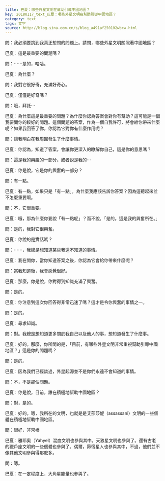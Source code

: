 ```yaml
---
title: 巴夏：哪些外星文明在幫助引導中國地區？
key: 20180117_text_巴夏：哪些外星文明在幫助引導中國地區？
category: text
tags: 文字
source: http://blog.sina.com.cn/s/blog_a491af250102wbcw.html
---
```


問：我必須要跳到我真正想問的問題上。請問，哪些外星文明關照著中國地區？

巴夏：這是最重要的問題嗎？

問：⋯⋯是的，哈哈。

巴夏：為什麼？

問：我對它很好奇，充滿好奇心。

巴夏：僅僅是好奇嗎？

問：哦，拜託⋯

巴夏：為什麼這是最重要的問題？為什麼你認為答案會對你有幫助？這可能是一個我要問你的較好的問題。這個問題的答案，作為一個自我許可，將會給你帶來什麼呢？如果我回答了你，你認為它對你有什麼作用呢？

問：讓我明白在我周圍發生了什麼事情。

巴夏：你認為，知道了答案，會讓你更深入的瞭解你自己，這是你的意思嗎？

問：這是我的興趣的一部分，或者說是我的⋯

巴夏：你是說，它是你的興奮的一部分？

問：有一點。

巴夏：有一點，如果只是「有一點」，為什麼我應該告訴你答案？因為這聽起來並不怎麼重要啊。

問：不，它很重要。

巴夏：哦，那為什麼你要說「有一點呢」？而不說，「是的，這是我的興奮所在。」

問：是的，我對它很興奮。

巴夏：你說的是實話嗎？

問：⋯⋯，我總是想知道某些我還不知道的事情。

巴夏：我在問你，當你知道答案之後，你認為它會給你帶來什麼呢？

問：當我知道後，我會感覺很好。

巴夏：那麼，你是說，你對得到知識充滿了興奮。

問：是的。

巴夏：你注意到這次你回答得非常迅速了嗎？這才是令你興奮的事情之一。

問：是的。

巴夏：尋求知識。

問：對。我總是想知道更多關於我自己以及他人的事，想知道發生了什麼事。

巴夏：好的。那麼，你所問的是，「目前，有哪些外星文明非常重視幫助引導中國地區？」這是你的問題嗎？

問：是的。

巴夏：因為我們已經談過，外星起源並不是你們永遠不會知道的事情。

問：不，不是那個問題。

巴夏：你是說，目前，誰在積極地幫助中國地區？

問：對，是的。

巴夏：好的。嗯，我所在的文明，也就是是艾莎莎妮（assassani）文明的一些個體在積極地幫助中國地區。

問：很好，非常棒

巴夏：雅耶奧（Yahyel）混血文明也參與其中。天狼星文明也參與了。還有古老的獵戶座文明的一些個體也參與了。偶爾，昴宿星人也參與其中，不過，他們並不像其他文明參與得那麼多。

問：嗯。

巴夏：在一定程度上，大角星能量也參與了。
